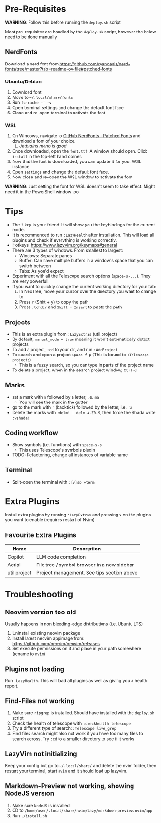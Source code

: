 # Pre-Requisites

**WARNING**: Follow this before running the `deploy.sh` script

Most pre-requisites are handled by the `deploy.sh` script, however the below need to be done manually

## NerdFonts

Download a nerd font from <https://github.com/ryanoasis/nerd-fonts/tree/master?tab=readme-ov-file#patched-fonts>

### Ubuntu/Debian

1. Download font
2. Move to `~/.local/share/fonts`
3. Run `fc-cache -f -v`
4. Open terminal settings and change the default font face
5. Close and re-open terminal to activate the font

### WSL

1. On Windows, navigate to [GitHub NerdFonts - Patched Fonts](https://github.com/ryanoasis/nerd-fonts/tree/master?tab=readme-ov-file#patched-fonts ) and download a font of your choice.
    1. _Jetbrains mono is good_
2. Once downloaded, open the `font.ttf`. A window should open. Click `install` in the top-left hand corner.
3. Now that the font is downloaded, you can update it for your WSL instance
4. Open `settings` and change the default font face.
5. Now close and re-open the WSL window to activate the font

**WARNING**: Just setting the font for WSL doesn't seem to take effect. Might need it in the PowerShell window too

# Tips

- The `?` key is your friend. It will show you the keybindings for the current mode.
- It is recommended to run `:LazyHealth` after installation. This will load all plugins and check if everything is working correctly.
- Hotkeys: <https://www.lazyvim.org/keymaps#general>
- There are 3 types of windows. From smallest to largest:
  - Windows: Separate panes
  - Buffer: Can have multiple buffers in a window's space that you can switch between
  - Tabs: As you'd expect
- Experiment with all the Telescope search options (`space-s-...`). They are very powerful!
- If you want to quickly change the current working directory for your tab:
  1. In NeoTree, move your cursor over the directory you want to change to
  2. Press `Y` (Shift + y) to copy the path
  3. Press `:tchdir` and `Shift + Insert` to paste the path

## Projects

- This is an extra plugin from `:LazyExtras` (util.project)
- By default, `manual_mode = true` meaning it won't automatically detect projects
- To add a project, `:cd` to your dir, and run `:AddProject`
- To search and open a project `space-f-p` (This is bound to `:Telescope projects`)
  - This is a fuzzy search, so you can type in parts of the project name
- To delete a project, when in the search project window, `Ctrl-d`

## Marks

- set a mark with `m` followed by a letter, i.e. `ma`
  - You will see the mark in the gutter
- go to the mark with `'` (backtick) followed by the letter, i.e. `'a`
- Delete the marks with `:delm! | delm A-Z0-9`, then force the Shada write `:wshada!`

## Coding workflow

- Show symbols (i.e. functions) with `space-s-s`
  - This uses Telescope's symbols plugin
- TODO: Refactoring, change all instances of variable name

## Terminal

- Split-open the terminal with `:[v]sp +term`

# Extra Plugins

Install extra plugins by running `:LazyExtras` and pressing `x` on the plugins you want to enable (requires restart of Nvim)

## Favourite Extra Plugins

|Name | Description |
|---|---|
|Copilot | LLM code completion |
|Aerial | File tree / symbol browser in a new sidebar |
|util.project  | Project management. See tips section above |


# Troubleshooting

## Neovim version too old

Usually happens in non bleeding-edge distributions (i.e. Ubuntu LTS)

1. Uninstall existing neovim package
2. Install latest neovim appimage from: <https://github.com/neovim/neovim/releases>
3. Set execute permissions on it and place in your path somewhere (rename to `nvim`)

## Plugins not loading

Run `:LazyHealth`. This will load all plugins as well as giving you a health report.

## Find-Files not working

1. Make sure `ripgrep` is installed. Should have installed with the `deploy.sh` script
2. Check the health of telescope with `:checkhealth telescope`
3. Try a different type of search: `:Telescope live_grep`
4. Find files search might also not work if you have too many files to search across. Try `:cd` to a smaller directory to see if it works

## LazyVim not initializing

Keep your config but go to `~/.local/share/` and delete the nvim folder, then restart your terminal, start `nvim` and it should load up lazyvim.

## Markdown-Preview not working, showing NodeJS version

1. Make sure `NodeJS` is installed
2. CD to `/home/user/.local/share/nvim/lazy/markdown-preview.nvim/app`
3. Run `./install.sh`
